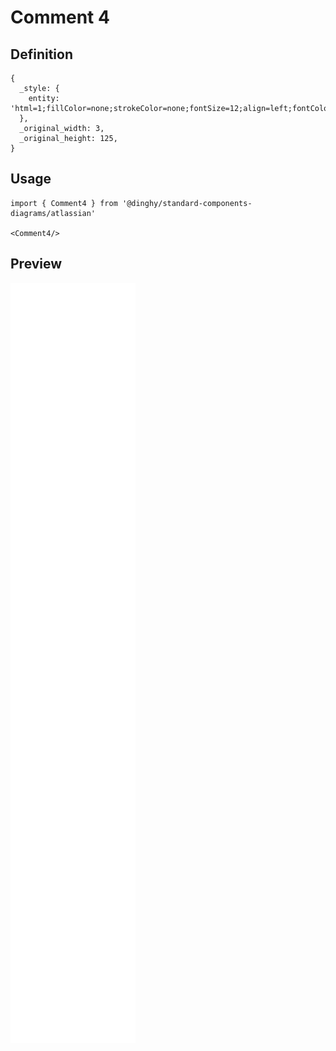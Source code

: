 # Comment 4

## Definition

```
{
  _style: { 
    entity: 'html=1;fillColor=none;strokeColor=none;fontSize=12;align=left;fontColor=#596780;whiteSpace=wrap',
  },
  _original_width: 3,
  _original_height: 125,
}
```

## Usage

```
import { Comment4 } from '@dinghy/standard-components-diagrams/atlassian'

<Comment4/>
```

## Preview

<img src="./comment-4.png" width="200"/>

